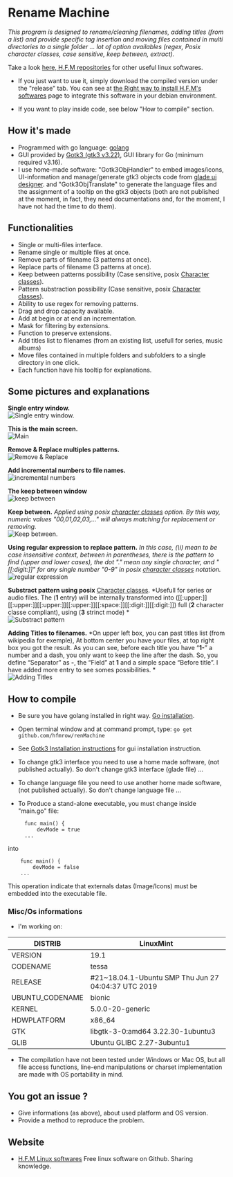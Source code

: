 # Rename Machine
*This program is designed to rename/cleaning filenames, adding titles (from a list) and provide specific tag insertion and moving files contained in multi directories to a single folder ... lot of option availables (regex, Posix character classes, case sensitive, keep between, extract).*

Take a look [here, H.F.M repositories](https://github.com/hfmrow/) for other useful linux softwares.

- If you just want to use it, simply download the compiled version under the "release" tab. You can see at [the Right way to install H.F.M's softwares](https://github.com/hfmrow/instHFMsofts) page to integrate this software in your debian environment.
	
- If you want to play inside code, see below "How to compile" section.

## How it's made
- Programmed with go language: [golang](https://golang.org/doc/) 
- GUI provided by [Gotk3 (gtk3 v3.22)](https://github.com/gotk3/gotk3), GUI library for Go (minimum required v3.16).
- I use home-made software: "Gotk3ObjHandler" to embed images/icons, UI-information and manage/generate gtk3 objects code from [glade ui designer](https://glade.gnome.org/). and "Gotk3ObjTranslate" to generate the language files and the assignment of a tooltip on the gtk3 objects (both are not published at the moment, in fact, they need documentations and, for the moment, I have not had the time to do them).

## Functionalities
- Single or multi-files interface.
- Rename single or multiple files at once.
- Remove parts of filename (3 patterns at once).
- Replace parts of filename (3 patterns at once).
- Keep between patterns possibility (Case sensitive, posix [Character classes](https://www.regular-expressions.info/posixbrackets.html)).
- Pattern substraction possibility (Case sensitive, posix [Character classes](https://www.regular-expressions.info/posixbrackets.html)).
- Ability to use regex for removing patterns.
- Drag and drop capacity available.
- Add at begin or at end an incrementation.
- Mask for filtering by extensions.
- Function to preserve extensions.
- Add titles list to filenames (from an existing list, usefull for series, music albums)
- Move files contained in multiple folders and subfolders to a single directory in one click.
- Each function have his tooltip for explanations.

## Some pictures and explanations  

**Single entry window.**  
![Single entry window.](readME-Pic/single-entry.jpg  "Single entry window.")  

**This is the main screen.**  
![Main](readME-Pic/mainScr-rename-engine.jpg  "Main")  

**Remove & Replace multiples patterns.**  
![Remove & Replace](readME-Pic/ren-repl.jpg  "Remove & Replace")  

**Add incremental numbers to file names.**  
![incremental numbers](readME-Pic/inc.jpg  "incremental numbers")  

**The keep between window**  
![keep between](readME-Pic/keep-btw1.jpg  "keep between")  

**Keep between.**
*Applied using posix [character classes](https://www.regular-expressions.info/posixbrackets.html)  option. By this way, numeric values "00,01,02,03,..." will always matching for replacement or removing.*  
![Keep between.](readME-Pic/keep-btw2.jpg  "Keep between.")  

**Using regular expression to replace pattern.**
*In this case, (\i) mean to be case insensitive context, between in parentheses, there is the pattern to find (upper and lower cases), the dot "." mean any single character, and "[[:digit:]]" for any single number "0-9" in posix [character classes](https://www.regular-expressions.info/posixbrackets.html) notation.*  
![regular expression](readME-Pic/regex-1.jpg  "regular expression")  

 **Substract pattern using posix**  [Character classes](https://www.regular-expressions.info/posixbrackets.html).
*Usefull for series or audio files. The (**1** entry) will be internally transformed into ([[:upper:]][[:upper:]][[:upper:]][[:upper:]][[:space:]][[:digit:]][[:digit:]]) full (**2** character classe compliant), using (**3** strinct mode) *  
![Substract pattern](readME-Pic/substract-1.jpg  "Substract pattern")  

 **Adding Titles to filenames.**
*On upper left box, you can past titles list (from wikipedia for exemple), At bottom center you have your files, at top right box you got the result. As you can see, before each title you have “**1-**” a number and a dash, you only want to keep the line after the dash. So, you define “Separator” as **-**, the “Field” at **1** and a simple space “Before title”. I have added more entry to see somes possibilities.  *  
![Adding Titles](readME-Pic/title-example.jpg  "Adding Titles")  

## How to compile
- Be sure you have golang installed in right way. [Go installation](https://golang.org/doc/install).
- Open terminal window and at command prompt, type: `go get github.com/hfmrow/renMachine`
- See [Gotk3 Installation instructions](https://github.com/gotk3/gotk3/wiki#installation) for gui installation instruction.
- To change gtk3 interface you need to use a home made software, (not published actually). So don't change gtk3 interface (glade file) ...
- To change language file you need to use another home made software, (not published actually). So don't change language file ...
- To Produce a stand-alone executable, you must change inside "main.go" file:

		func main() {
			devMode = true
		...
into

		func main() {
			devMode = false
		...

This operation indicate that externals datas (Image/Icons) must be embedded into the executable file.

### Misc/Os informations
- I'm working on:

| DISTRIB  | LinuxMint |
| -------- | --------- |
| VERSION  | 19.1  |
| CODENAME  | tessa  |
| RELEASE  | #21~18.04.1-Ubuntu SMP Thu Jun 27 04:04:37 UTC 2019  |
| UBUNTU_CODENAME  | bionic  |
| KERNEL  | 5.0.0-20-generic  |
| HDWPLATFORM  | x86_64  |
| GTK  | libgtk-3-0:amd64 3.22.30-1ubuntu3  |
| GLIB  | Ubuntu GLIBC 2.27-3ubuntu1  |

- The compilation have not been tested under Windows or Mac OS, but all file access functions, line-end manipulations or charset implementation are made with OS portability in mind.

## You got an issue ?
- Give informations (as above), about used platform and OS version.
- Provide a method to reproduce the problem.

## Website
- [H.F.M Linux softwares](https://hfmrow.yo.fr/) Free linux software on Github. Sharing knowledge.
